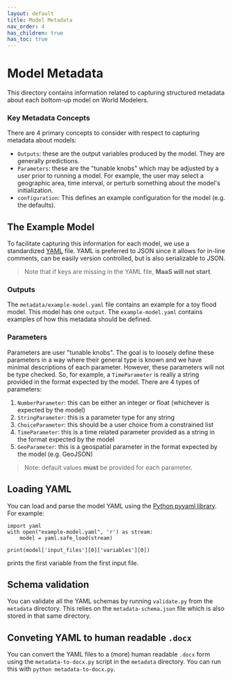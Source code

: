 ```yaml
---
layout: default
title: Model Metadata
nav_order: 4
has_children: true
has_toc: true
---
```


# Model Metadata

This directory contains information related to capturing structured metadata about each bottom-up model on World Modelers.

### Key Metadata Concepts

There are 4 primary concepts to consider with respect to capturing metadata about models:

* `Outputs`: these are the output variables produced by the model. They are generally predictions.
* `Parameters`: these are the "tunable knobs" which may be adjusted by a user prior to running a model. For example, the user may select a geographic area, time interval, or perturb something about the model's initialization.
* `configuration`: This defines an example configuration for the model (e.g. the defaults).

## The Example Model

To facilitate capturing this information for each model, we use a standardized [YAML](https://yaml.org/) file. YAML is preferred to JSON since it allows for in-line comments, can be easily version controlled, but is also serializable to JSON. 

> Note that if keys are missing in the YAML file, **MaaS will not start**.

### Outputs

The `metadata/example-model.yaml` file contains an example for a toy flood model. This model has one `output`. The `example-model.yaml` contains examples of how this metadata should be defined.

### Parameters

Parameters are user "tunable knobs". The goal is to loosely define these parameters in a way where their general type is known and we have minimal descriptions of each parameter. However, these parameters will not be type checked. So, for example, a `TimeParameter` is really a string provided in the format expected by the model. There are 4 types of parameters:

1. `NumberParameter`: this can be either an integer or float (whichever is expected by the model)
2. `StringParameter`: this is a parameter type for any string
3. `ChoiceParameter`: this should be a user choice from a constrained list
4. `TimeParameter`: this is a time related parameter provided as a string in the format expected by the model
5. `GeoParameter`: this is a geospatial parameter in the format expected by the model (e.g. GeoJSON)

> Note: default values **must** be provided for each parameter.

## Loading YAML

You can load and parse the model YAML using the [Python pyyaml library](https://pyyaml.org/wiki/PyYAMLDocumentation). For example:

```
import yaml
with open("example-model.yaml", 'r') as stream:
    model = yaml.safe_load(stream)

print(model['input_files'][0]['variables'][0])
```

prints the first variable from the first input file.

## Schema validation

You can validate all the YAML schemas by running `validate.py` from the `metadata` directory. This relies on the `metadata-schema.json` file which is also stored in that same directory.

## Conveting YAML to human readable `.docx`

You can convert the YAML files to a (more) human readable `.docx` form using the `metadata-to-docx.py` script in the `metadata` directory. You can run this with `python metadata-to-docx.py`.